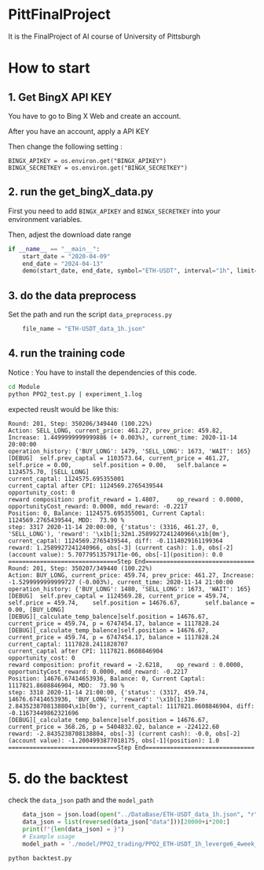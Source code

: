 # PittFinalProject
It is the FinalProject of AI course of University of Pittsburgh
# How to start
## 1. Get BingX API KEY
You have to go to Bing X Web and create an account. 

After you have an account, apply a API KEY

Then change the following setting : 
```
BINGX_APIKEY = os.environ.get("BINGX_APIKEY")
BINGX_SECRETKEY = os.environ.get("BINGX_SECRETKEY")
```

## 2. run the get_bingX_data.py
First you need to add `BINGX_APIKEY` and `BINGX_SECRETKEY` into your environment variables.

Then, adjest the download date range 
```python
if __name__ == "__main__":
    start_date = "2020-04-09"
    end_date = "2024-04-13"
    demo(start_date, end_date, symbol="ETH-USDT", interval="1h", limit=1440)
```

## 3. do the data preprocess
Set the path and run the script `data_preprocess.py`
```python
    file_name = "ETH-USDT_data_1h.json"
```

## 4. run the training code
Notice : You have to install the dependencies of this code. 
```bash
cd Module
python PPO2_test.py | experiment_1.log
```

expected reuslt would be like this:
```text
Round: 201, Step: 350206/349440 (100.22%)
Action: SELL_LONG, current_price: 461.27, prev_price: 459.82, Increase: 1.4499999999999886 (+ 0.003%), current_time: 2020-11-14 20:00:00
operation_history: {'BUY_LONG': 1479, 'SELL_LONG': 1673, 'WAIT': 165}
[DEBUG]  self.prev_captal = 1103573.64, current_price = 461.27, self.price = 0.00,      self.position = 0.00,   self.balance = 1124575.70, [SELL_LONG]
current_captal: 1124575.695355001
current_captal after CPI: 1124569.2765439544
opportunity_cost: 0
reward composition: profit_reward = 1.4807,     op_reward : 0.0000,     opportunityCost_reward: 0.0000, mdd_reward: -0.2217 
Position: 0, Balance: 1124575.695355001, Current Captal: 1124569.2765439544, MDD:  73.90 %
step: 3317 2020-11-14 20:00:00, {'status': (3316, 461.27, 0, 'SELL_LONG'), 'reward': '\x1b[1;32m1.2589927241240966\x1b[0m'}, current_captal: 1124569.2765439544, diff: -0.1114029161199364
reward: 1.2589927241240966, obs[-3] (current cash): 1.0, obs[-2](account value): 5.70779513579171e-06, obs[-1](position): 0.0
===============================Step End===============================
Round: 201, Step: 350207/349440 (100.22%)
Action: BUY_LONG, current_price: 459.74, prev_price: 461.27, Increase: -1.5299999999999727 (-0.003%), current_time: 2020-11-14 21:00:00
operation_history: {'BUY_LONG': 1480, 'SELL_LONG': 1673, 'WAIT': 165}
[DEBUG]  self.prev_captal = 1124569.28, current_price = 459.74, self.price = 459.74,    self.position = 14676.67,       self.balance = 0.00, [BUY_LONG]
[DEBUG][_calculate_temp_balence]self.position = 14676.67, current_price = 459.74, p = 6747454.17, balance = 1117828.24
[DEBUG][_calculate_temp_balence]self.position = 14676.67, current_price = 459.74, p = 6747454.17, balance = 1117828.24
current_captal: 1117828.2411828707
current_captal after CPI: 1117821.8608846904
opportunity_cost: 0
reward composition: profit_reward = -2.6218,    op_reward : 0.0000,     opportunityCost_reward: 0.0000, mdd_reward: -0.2217 
Position: 14676.67414653936, Balance: 0, Current Captal: 1117821.8608846904, MDD:  73.90 %
step: 3318 2020-11-14 21:00:00, {'status': (3317, 459.74, 14676.67414653936, 'BUY_LONG'), 'reward': '\x1b[1;31m-2.8435238708138804\x1b[0m'}, current_captal: 1117821.8608846904, diff: -0.11673449862321696
[DEBUG][_calculate_temp_balence]self.position = 14676.67, current_price = 368.26, p = 5404832.02, balance = -224122.60
reward: -2.8435238708138804, obs[-3] (current cash): -0.0, obs[-2](account value): -1.2004993877018175, obs[-1](position): 1.0
===============================Step End===============================
``` 

# 5. do the backtest
check the `data_json` path and the `model_path`
```python
    data_json = json.load(open("../DataBase/ETH-USDT_data_1h.json", "r"))
    data_json = list(reversed(data_json["data"]))[20000+i*200:]
    print(f"{len(data_json) = }")
    # Example usage
    model_path = './model/PPO2_trading/PPO2_ETH-USDT_1h_leverge6_4week_short.pkl'
```
```
python backtest.py
```
